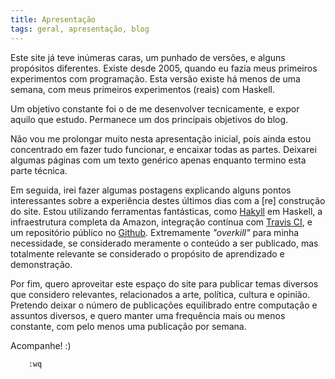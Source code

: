 ```yaml
---
title: Apresentação
tags: geral, apresentação, blog
---
```


Este site já teve inúmeras caras, um punhado de versões, e alguns propósitos
diferentes. Existe desde 2005, quando eu fazia meus primeiros experimentos com
programação. Esta versão existe há menos de uma semana, com meus primeiros
experimentos (reais) com Haskell.

<!--more-->

Um objetivo constante foi o de me desenvolver tecnicamente, e expor aquilo que
estudo. Permanece um dos principais objetivos do blog.

Não vou me prolongar muito nesta apresentação inicial, pois ainda estou
concentrado em fazer tudo funcionar, e encaixar todas as partes. Deixarei
algumas páginas com um texto genérico apenas enquanto termino esta parte
técnica.

Em seguida, irei fazer algumas postagens explicando alguns pontos interessantes
sobre a experiência destes últimos dias com a [re] construção do site. Estou
utilizando ferramentas fantásticas, como [Hakyll](jaspervdj.be/hakyll/) em
Haskell, a infraestrutura completa da Amazon, integração contínua com [Travis
CI](https://travis-ci.org/andrewalker/hakyll-awn), e um repositório público no
[Github](https://github.com/andrewalker/hakyll-awn). Extremamente *"overkill"*
para minha necessidade, se considerado meramente o conteúdo a ser publicado,
mas totalmente relevante se considerado o propósito de aprendizado e
demonstração.

Por fim, quero aproveitar este espaço do site para publicar temas diversos que
considero relevantes, relacionados a arte, política, cultura e opinião.
Pretendo deixar o número de publicações equilibrado entre computação e assuntos
diversos, e quero manter uma frequência mais ou menos constante, com pelo menos
uma publicação por semana.

Acompanhe! :)

```
    :wq
```
